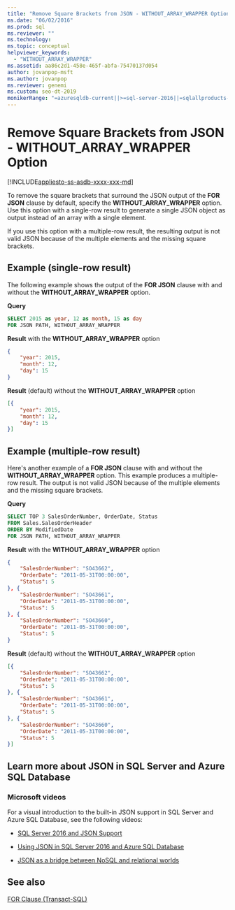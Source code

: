 ```yaml
---
title: "Remove Square Brackets from JSON - WITHOUT_ARRAY_WRAPPER Option"
ms.date: "06/02/2016"
ms.prod: sql
ms.reviewer: ""
ms.technology: 
ms.topic: conceptual
helpviewer_keywords: 
  - "WITHOUT_ARRAY_WRAPPER"
ms.assetid: aa86c2d1-458e-465f-abfa-75470137d054
author: jovanpop-msft
ms.author: jovanpop
ms.reviewer: genemi
ms.custom: seo-dt-2019
monikerRange: "=azuresqldb-current||>=sql-server-2016||=sqlallproducts-allversions||>=sql-server-linux-2017||=azuresqldb-mi-current"
---
```

# Remove Square Brackets from JSON - WITHOUT_ARRAY_WRAPPER Option
[!INCLUDE[appliesto-ss-asdb-xxxx-xxx-md](../../includes/appliesto-ss-asdb-xxxx-xxx-md.md)]

To remove the square brackets that surround the JSON output of the **FOR JSON** clause by default, specify the **WITHOUT_ARRAY_WRAPPER** option. Use this option with a single-row result to generate a single JSON object as output instead of an array with a single element.

If you use this option with a multiple-row result, the resulting output is not valid JSON because of the multiple elements and the missing square brackets.  
  
## Example (single-row result)  
The following example shows the output of the **FOR JSON** clause with and without the **WITHOUT_ARRAY_WRAPPER** option.  
  
 **Query**  
  
```sql  
SELECT 2015 as year, 12 as month, 15 as day  
FOR JSON PATH, WITHOUT_ARRAY_WRAPPER 
```  

 **Result** with the **WITHOUT_ARRAY_WRAPPER** option  
  
```json  
{
	"year": 2015,
	"month": 12,
	"day": 15
} 
```  
  
 **Result** (default) without the **WITHOUT_ARRAY_WRAPPER** option  
  
```json  
[{
	"year": 2015,
	"month": 12,
	"day": 15
}]
```  

## Example (multiple-row result)
Here's another example of a **FOR JSON** clause with and without the **WITHOUT_ARRAY_WRAPPER** option. This example produces a multiple-row result. The output is not valid JSON because of the multiple elements and the missing square brackets.
  
 **Query**  
  
```sql  
SELECT TOP 3 SalesOrderNumber, OrderDate, Status  
FROM Sales.SalesOrderHeader  
ORDER BY ModifiedDate  
FOR JSON PATH, WITHOUT_ARRAY_WRAPPER 
```  
  
 **Result** with the **WITHOUT_ARRAY_WRAPPER** option  
  
```json  
{
	"SalesOrderNumber": "SO43662",
	"OrderDate": "2011-05-31T00:00:00",
	"Status": 5
}, {
	"SalesOrderNumber": "SO43661",
	"OrderDate": "2011-05-31T00:00:00",
	"Status": 5
}, {
	"SalesOrderNumber": "SO43660",
	"OrderDate": "2011-05-31T00:00:00",
	"Status": 5
} 
```  
  
 **Result** (default) without the **WITHOUT_ARRAY_WRAPPER** option  
  
```json  
[{
	"SalesOrderNumber": "SO43662",
	"OrderDate": "2011-05-31T00:00:00",
	"Status": 5
}, {
	"SalesOrderNumber": "SO43661",
	"OrderDate": "2011-05-31T00:00:00",
	"Status": 5
}, {
	"SalesOrderNumber": "SO43660",
	"OrderDate": "2011-05-31T00:00:00",
	"Status": 5
}]
```  

## Learn more about JSON in SQL Server and Azure SQL Database  
  
### Microsoft videos

For a visual introduction to the built-in JSON support in SQL Server and Azure SQL Database, see the following videos:

-   [SQL Server 2016 and JSON Support](https://channel9.msdn.com/Shows/Data-Exposed/SQL-Server-2016-and-JSON-Support)

-   [Using JSON in SQL Server 2016 and Azure SQL Database](https://channel9.msdn.com/Shows/Data-Exposed/Using-JSON-in-SQL-Server-2016-and-Azure-SQL-Database)

-   [JSON as a bridge between NoSQL and relational worlds](https://channel9.msdn.com/events/DataDriven/SQLServer2016/JSON-as-a-bridge-betwen-NoSQL-and-relational-worlds)
  
## See also  
 [FOR Clause &#40;Transact-SQL&#41;](../../t-sql/queries/select-for-clause-transact-sql.md)  
  
  
